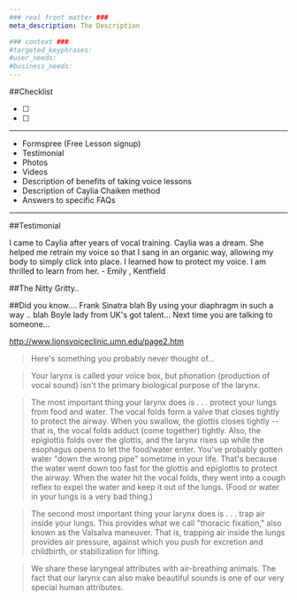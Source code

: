 ```yaml
---
### real front matter ###
meta_description: The Description

### context ###
#targeted_keyphrases:
#user_needs:
#business_needs:
---
```

##Checklist

- [ ]
- [ ]

---

- Formspree (Free Lesson signup)
- Testimonial
- Photos
- Videos
- Description of benefits of taking voice lessons
- Description of Caylia Chaiken method
- Answers to specific FAQs

---

##Testimonial

I came to Caylia after years of vocal training. Caylia was a dream. She helped me retrain my voice so that I sang in an organic way, allowing my body to simply click into place. I learned how to protect my voice. I am thrilled to learn from her. - Emily , Kentfield

##The Nitty Gritty..

##Did you know....
Frank Sinatra blah
By using your diaphragm in such a way .. blah
Boyle lady from UK's got talent...
Next time you are talking to someone...

http://www.lionsvoiceclinic.umn.edu/page2.htm

> Here's something you probably never thought of…

> Your larynx is called your voice box, but phonation (production of vocal sound) isn't the primary biological purpose of the larynx.

> The most important thing your larynx does is . . .
protect your lungs from food and water. The vocal folds form a valve that closes tightly to protect the airway. When you swallow, the glottis closes tightly --that is, the vocal folds adduct (come together) tightly. Also, the epiglottis folds over the glottis, and the larynx rises up while the esophagus opens to let the food/water enter. You've probably gotten water "down the wrong pipe" sometime in your life. That's because the water went down too fast for the glottis and epiglottis to protect the airway. When the water hit the vocal folds, they went into a cough reflex to expel the water and keep it out of the lungs. (Food or water in your lungs is a very bad thing.)

> The second most important thing your larynx does is . . .
trap air inside your lungs. This provides what we call "thoracic fixation," also known as the Valsalva maneuver. That is, trapping air inside the lungs provides air pressure, against which you push for excretion and childbirth, or stabilization for lifting.

> We share these laryngeal attributes with air-breathing animals. The fact that our larynx can also make beautiful sounds is one of our very special human attributes.
>
<!---

VOICE STUDENTS
My voice students are driven and goal oriented. They are independent thinkers who have a commitment and willingness to move forward. They are courageous and bold and ready to overcome their fears of performance and expressing themselves.

 Voice Student Hobbies: Drama, Theater, Singing Shows, Songwriting

Voice Students Books & Music: Musical Theater, Popular Songs and Radio Top 40, Indie music
  --->


<!---
In your voice lesson you will be guided in learning the foundations of singing, breath control, ear training, rhythm recognition, diction, identify and expand vocal range, musical style and interpretation, performance technique, and nurturing of your own individual quality of sound and musical style.  You will experience an immediate change in how you sing and gain self-confidence as you learn to express yourself through your music!

At the beginning of your session your voice lesson will include “VOCALIZES”, vocal exercises, that help free your voice, expand your vocal range, implement breath and vocal control, maintain placement and support, and learn to open the mouth and throat to properly shape the sound of your unique voice.  After some fun, and sometimes goofy exercises, you will transfer the technique of open and relaxed singing in a song that is appropriate for your vocal range and musical taste.
As  you learn your song you start to transfer many of the vocal techniques and musicianship skills that you have learned in your exercises.  In the process of learning to sing, I will encourage you to find a personal interpretation of your song and make it your own!   

Singing is a natural extension of your speaking voice!  Learning to sing is very natural!  When you are born the first thing you do is cry. Crying is sustained sound and that is what you do when you sing!  Whether you sing for the love of it, want to become more confident in singing in public, or if you want to become a musical performer, singing is organic and a natural extension of your vocal expression.

In group sessions
students are encouraged to support and learn from their colleagues.  By observing someone else’s journey, you learn valuable skills of assessing another person’s vocal expertise, applying it to one’s own technique and “getting it” in a fun and supportive environment.  The group setting inspires quick learning and helpful guidance, along with invaluable qualities of empathy and encouragement.  

THIS IS FROM THE ADULT SINGING CLASSES PAGE http://chaikenmusic.com/www.chaikenmusic.com/ADULT_CLASSES.html

Even if you don't want to sing professionally, learning how to free your voice can have all kinds of benefits. It can help you deal with stage fright, save you from losing your voice when you speak a lot, improve the tone in your speaking and singing voice, and help you to communicate with confidence.

As a performer, Musical Director, Vocal and Acting Coach and Arranger for many Children's and Adult Musical Theater productions, I can help you learn to be more comfortable being in front of a group, performing on stage, conducting meetings or just meeting new people.

Join the fun and sing with others, share your voices and learn to have fun playing as you learn life long skills in vocal production.
-->

<!---

At the Caylia Chaiken Music Studio
Singing is taught as an extension of one’s natural speaking voice – everyone can sing!
The singer learns breath control, pitch recognition, posture, vocal placement and  performance techniques that will bring their singing to a professional level.
--->
